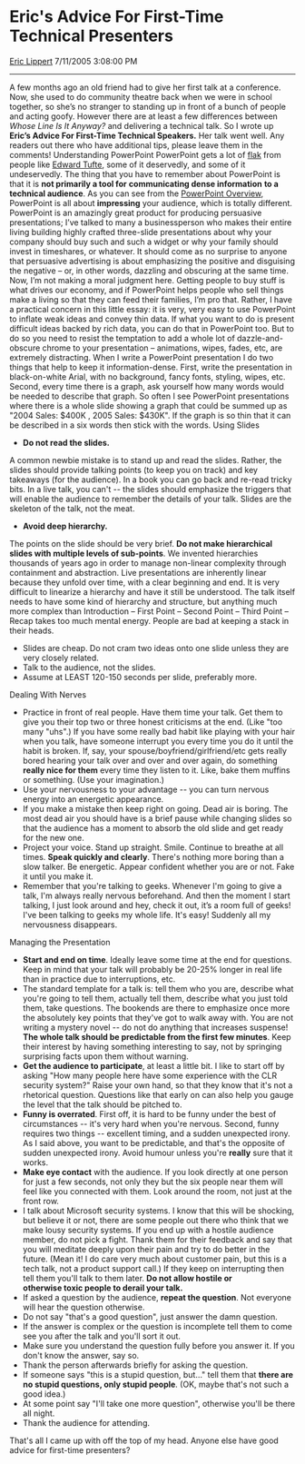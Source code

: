 <div id="page">

# Eric's Advice For First-Time Technical Presenters

[Eric Lippert](https://social.msdn.microsoft.com/profile/Eric%20Lippert) 7/11/2005 3:08:00 PM

-----

<div id="content">

A few months ago an old friend had to give her first talk at a conference. Now, she used to do community theatre back when we were in school together, so she’s no stranger to standing up in front of a bunch of people and acting goofy. However there are at least a few differences between *Whose Line Is It Anyway?* and delivering a technical talk. So I wrote up **Eric’s Advice For First-Time Technical Speakers.** Her talk went well. Any readers out there who have additional tips, please leave them in the comments\! Understanding PowerPoint PowerPoint gets a lot of [flak](http://www.edwardtufte.com/tufte/powerpoint) from people like [Edward Tufte](http://www.edwardtufte.com/tufte/), some of it deservedly, and some of it undeservedly. The thing that you have to remember about PowerPoint is that it is **not primarily a tool for** **communicating dense information** **to a technical audience**. As you can see from the [PowerPoint Overview](http://www.microsoft.com/office/powerpoint/prodinfo/overview.mspx), PowerPoint is all about **impressing** your audience, which is totally different. PowerPoint is an amazingly great product for producing persuasive presentations; I’ve talked to many a businessperson who makes their entire living building highly crafted three-slide presentations about why your company should buy such and such a widget or why your family should invest in timeshares, or whatever. It should come as no surprise to anyone that persuasive advertising is about emphasizing the positive and disguising the negative – or, in other words, dazzling and obscuring at the same time. Now, I’m not making a moral judgment here. Getting people to buy stuff is what drives our economy, and if PowerPoint helps people who sell things make a living so that they can feed their families, I’m pro that. Rather, I have a practical concern in this little essay: it is very, very easy to use PowerPoint to inflate weak ideas and convey thin data. If what you want to do is present difficult ideas backed by rich data, you can do that in PowerPoint too. But to do so you need to resist the temptation to add a whole lot of dazzle-and-obscure chrome to your presentation – animations, wipes, fades, etc, are extremely distracting. When I write a PowerPoint presentation I do two things that help to keep it information-dense. First, write the presentation in black-on-white Arial, with no background, fancy fonts, styling, wipes, etc. Second, every time there is a graph, ask yourself how many words would be needed to describe that graph. So often I see PowerPoint presentations where there is a whole slide showing a graph that could be summed up as "2004 Sales: $400K , 2005 Sales: $430K". If the graph is so thin that it can be described in a six words then stick with the words. Using Slides

  - **Do not read the slides.**

A common newbie mistake is to stand up and read the slides. Rather, the slides should provide talking points (to keep you on track) and key takeaways (for the audience). In a book you can go back and re-read tricky bits. In a live talk, you can't -- the slides should emphasize the triggers that will enable the audience to remember the details of your talk. Slides are the skeleton of the talk, not the meat.

  - **Avoid deep hierarchy.**

The points on the slide should be very brief. **Do not make hierarchical slides with multiple levels of sub-points**. We invented hierarchies thousands of years ago in order to manage non-linear complexity through containment and abstraction. Live presentations are inherently linear because they unfold over time, with a clear beginning and end. It is very difficult to linearize a hierarchy and have it still be understood. The talk itself needs to have some kind of hierarchy and structure, but anything much more complex than Introduction – First Point – Second Point – Third Point – Recap takes too much mental energy. People are bad at keeping a stack in their heads.

  - Slides are cheap. Do not cram two ideas onto one slide unless they are very closely related.
  - Talk to the audience, not the slides.
  - Assume at LEAST 120-150 seconds per slide, preferably more.

Dealing With Nerves

  - Practice in front of real people. Have them time your talk. Get them to give you their top two or three honest criticisms at the end. (Like "too many "uhs".) If you have some really bad habit like playing with your hair when you talk, have someone interrupt you every time you do it until the habit is broken. If, say, your spouse/boyfriend/girlfriend/etc gets really bored hearing your talk over and over and over again, do something **really nice for them** every time they listen to it. Like, bake them muffins or something. (Use your imagination.)
  - Use your nervousness to your advantage -- you can turn nervous energy into an energetic appearance.
  - If you make a mistake then keep right on going. Dead air is boring. The most dead air you should have is a brief pause while changing slides so that the audience has a moment to absorb the old slide and get ready for the new one.
  - Project your voice. Stand up straight. Smile. Continue to breathe at all times. **Speak quickly and clearly**. There's nothing more boring than a slow talker. Be energetic. Appear confident whether you are or not. Fake it until you make it.
  - Remember that you're talking to geeks. Whenever I'm going to give a talk, I'm always really nervous beforehand. And then the moment I start talking, I just look around and hey, check it out, it’s a room full of geeks\! I've been talking to geeks my whole life. It's easy\! Suddenly all my nervousness disappears.

Managing the Presentation

  - **Start and end on time**. Ideally leave some time at the end for questions. Keep in mind that your talk will probably be 20-25% longer in real life than in practice due to interruptions, etc.
  - The standard template for a talk is: tell them who you are, describe what you're going to tell them, actually tell them, describe what you just told them, take questions. The bookends are there to emphasize once more the absolutely key points that they've got to walk away with. You are not writing a mystery novel -- do not do anything that increases suspense\! **The whole talk should be predictable from the first few minutes**. Keep their interest by having something interesting to say, not by springing surprising facts upon them without warning.
  - **Get the audience to participate**, at least a little bit. I like to start off by asking "How many people here have some experience with the CLR security system?" Raise your own hand, so that they know that it's not a rhetorical question. Questions like that early on can also help you gauge the level that the talk should be pitched to.
  - **Funny is overrated**. First off, it is hard to be funny under the best of circumstances -- it's very hard when you're nervous. Second, funny requires two things -- excellent timing, and a sudden unexpected irony. As I said above, you want to be predictable, and that's the opposite of sudden unexpected irony. Avoid humour unless you're **really** sure that it works.
  - **Make eye contact** with the audience. If you look directly at one person for just a few seconds, not only they but the six people near them will feel like you connected with them. Look around the room, not just at the front row.
  - I talk about Microsoft security systems. I know that this will be shocking, but believe it or not, there are some people out there who think that we make lousy security systems. If you end up with a hostile audience member, do not pick a fight. Thank them for their feedback and say that you will meditate deeply upon their pain and try to do better in the future. (Mean it\! I do care very much about customer pain, but this is a tech talk, not a product support call.) If they keep on interrupting then tell them you'll talk to them later. **Do not allow hostile or otherwise toxic people to derail your talk.**
  - If asked a question by the audience, **repeat the question**. Not everyone will hear the question otherwise.
  - Do not say "that's a good question", just answer the damn question.
  - If the answer is complex or the question is incomplete tell them to come see you after the talk and you'll sort it out.
  - Make sure you understand the question fully before you answer it. If you don't know the answer, say so.
  - Thank the person afterwards briefly for asking the question.
  - If someone says "this is a stupid question, but…" tell them that **there are no stupid questions, only stupid people**. (OK, maybe that's not such a good idea.)
  - At some point say "I'll take one more question", otherwise you'll be there all night.
  - Thank the audience for attending.

That's all I came up with off the top of my head. Anyone else have good advice for first-time presenters?

</div>

</div>

